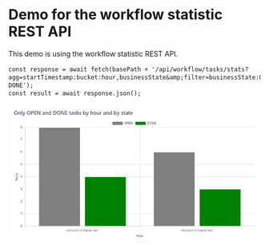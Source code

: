 # Demo for the workflow statistic REST API

This demo is using the workflow statistic REST API.

```jscript
const response = await fetch(basePath + '/api/workflow/tasks/stats?agg=startTimestamp:bucket:hour,businessState&amp;filter=businessState:OPEN DONE');
const result = await response.json();
```

![Only OPEN and DONE tasks by hour and state](stats.png)
